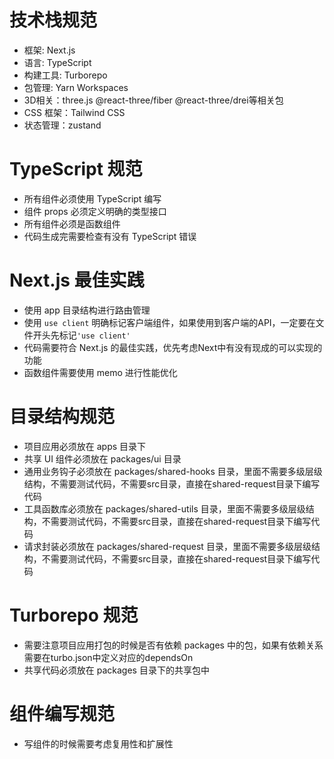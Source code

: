 # 技术栈规范
- 框架: Next.js
- 语言: TypeScript
- 构建工具: Turborepo
- 包管理: Yarn Workspaces
- 3D相关：three.js @react-three/fiber @react-three/drei等相关包
- CSS 框架：Tailwind CSS
- 状态管理：zustand

# TypeScript 规范
- 所有组件必须使用 TypeScript 编写
- 组件 props 必须定义明确的类型接口
- 所有组件必须是函数组件
- 代码生成完需要检查有没有 TypeScript 错误

# Next.js 最佳实践
- 使用 app 目录结构进行路由管理
- 使用 `use client` 明确标记客户端组件，如果使用到客户端的API，一定要在文件开头先标记`'use client'`
- 代码需要符合 Next.js 的最佳实践，优先考虑Next中有没有现成的可以实现的功能
- 函数组件需要使用 memo 进行性能优化

# 目录结构规范
- 项目应用必须放在 apps 目录下
- 共享 UI 组件必须放在 packages/ui 目录
- 通用业务钩子必须放在 packages/shared-hooks 目录，里面不需要多级层级结构，不需要测试代码，不需要src目录，直接在shared-request目录下编写代码
- 工具函数库必须放在 packages/shared-utils 目录，里面不需要多级层级结构，不需要测试代码，不需要src目录，直接在shared-request目录下编写代码
- 请求封装必须放在 packages/shared-request 目录，里面不需要多级层级结构，不需要测试代码，不需要src目录，直接在shared-request目录下编写代码

# Turborepo 规范
- 需要注意项目应用打包的时候是否有依赖 packages 中的包，如果有依赖关系需要在turbo.json中定义对应的dependsOn
- 共享代码必须放在 packages 目录下的共享包中

# 组件编写规范
- 写组件的时候需要考虑复用性和扩展性